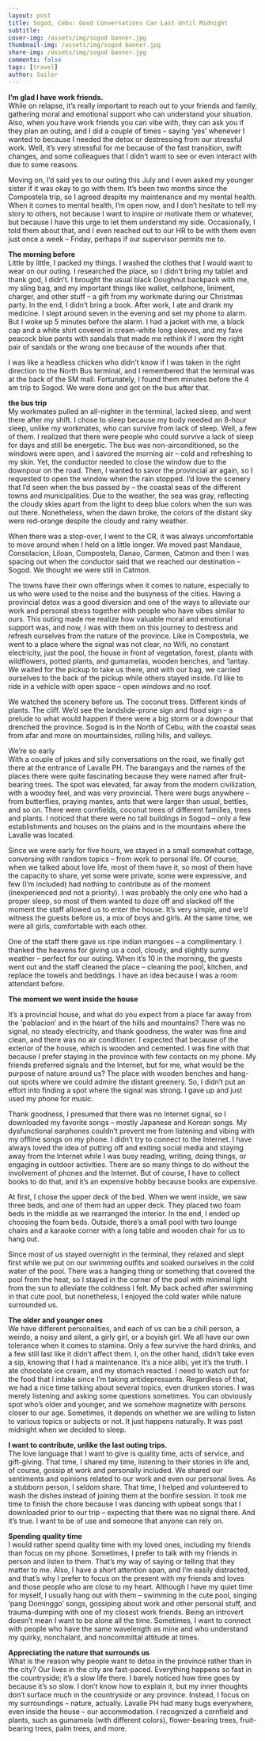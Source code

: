```yaml
---
layout: post
title: Sogod, Cebu: Good Conversations Can Last Until Midnight
subtitle: 
cover-img: /assets/img/sogod banner.jpg
thumbnail-img: /assets/img/sogod banner.jpg
share-img: /assets/img/sogod banner.jpg
comments: false
tags: [travel]
author: Sailer
---
```


**I’m glad I have work friends.**  
While on relapse, it’s really important to reach out to your friends and family, gathering moral and emotional support who can understand your situation. Also, when you have work friends you can vibe with, they can ask you if they plan an outing, and I did a couple of times – saying ‘yes’ whenever I wanted to because I needed the detox or destressing from our stressful work. Well, it’s very stressful for me because of the fast transition, swift changes, and some colleagues that I didn’t want to see or even interact with due to some reasons.

Moving on, I’d said yes to our outing this July and I even asked my younger sister if it was okay to go with them. It’s been two months since the Compostela trip, so I agreed despite my maintenance and my mental health. When it comes to mental health, I’m open now, and I don’t hesitate to tell my story to others, not because I want to inspire or motivate them or whatever, but because I have this urge to let them understand my side. Occasionally, I told them about that, and I even reached out to our HR to be with them even just once a week – Friday, perhaps if our supervisor permits me to.

**The morning before**  
Little by little, I packed my things. I washed the clothes that I would want to wear on our outing. I researched the place, so I didn’t bring my tablet and thank god, I didn’t. I brought the usual black Doughnut backpack with me, my sling bag, and my important things like wallet, cellphone, liniment, charger, and other stuff – a gift from my workmate during our Christmas party. In the end, I didn’t bring a book. After work, I ate and drank my medicine. I slept around seven in the evening and set my phone to alarm. But I woke up 5 minutes before the alarm. I had a jacket with me, a black cap and a white shirt covered in cream-white long sleeves, and my fave peacock blue pants with sandals that made me rethink if I wore the right pair of sandals or the wrong one because of the wounds after that.

I was like a headless chicken who didn’t know if I was taken in the right direction to the North Bus terminal, and I remembered that the terminal was at the back of the SM mall. Fortunately, I found them minutes before the 4 am trip to Sogod. We were done and got on the bus after that.

**the bus trip**  
My workmates pulled an all-nighter in the terminal, lacked sleep, and went there after my shift. I chose to sleep because my body needed an 8-hour sleep, unlike my workmates, who can survive from lack of sleep. Well, a few of them. I realized that there were people who could survive a lack of sleep for days and still be energetic. The bus was non-airconditioned, so the windows were open, and I savored the morning air – cold and refreshing to my skin. Yet, the conductor needed to close the window due to the downpour on the road. Then, I wanted to savor the provincial air again, so I requested to open the window when the rain stopped. I’d love the scenery that I’d seen when the bus passed by – the coastal seas of the different towns and municipalities. Due to the weather, the sea was gray, reflecting the cloudy skies apart from the light to deep blue colors when the sun was out there. Nonetheless, when the dawn broke, the colors of the distant sky were red-orange despite the cloudy and rainy weather.

When there was a stop-over, I went to the CR, it was always uncomfortable to move around when I held on a little longer. We moved past Mandaue, Consolacion, Liloan, Compostela, Danao, Carmen, Catmon and then I was spacing out when the conductor said that we reached our destination – Sogod. We thought we were still in Catmon.

The towns have their own offerings when it comes to nature, especially to us who were used to the noise and the busyness of the cities. Having a provincial detox was a good diversion and one of the ways to alleviate our work and personal stress together with people who have vibes similar to ours. This outing made me realize how valuable moral and emotional support was, and now, I was with them on this journey to destress and refresh ourselves from the nature of the province. Like in Compostela, we went to a place where the signal was not clear, no Wifi, no constant electricity, just the pool, the house in front of vegetation, forest, plants with wildflowers, potted plants, and gumamelas, wooden benches, and ‘lantay. We waited for the pickup to take us there, and with our bag, we carried ourselves to the back of the pickup while others stayed inside. I’d like to ride in a vehicle with open space – open windows and no roof.

We watched the scenery before us. The coconut trees. Different kinds of plants. The cliff. We’d see the landslide-prone sign and flood sign – a prelude to what would happen if there were a big storm or a downpour that drenched the province. Sogod is in the North of Cebu, with the coastal seas from afar and more on mountainsides, rolling hills, and valleys.

We’re so early  
With a couple of jokes and silly conversations on the road, we finally got there at the entrance of Lavalle PH. The barangays and the names of the places there were quite fascinating because they were named after fruit-bearing trees. The spot was elevated, far away from the modern civilization, with a woodsy feel, and was very provincial. There were bugs anywhere – from butterflies, praying mantes, ants that were larger than usual, bettles, and so on. There were cornfields, coconut trees of different families, trees and plants. I noticed that there were no tall buildings in Sogod – only a few establishments and houses on the plains and in the mountains where the Lavalle was located.

Since we were early for five hours, we stayed in a small somewhat cottage, conversing with random topics – from work to personal life. Of course, when we talked about love life, most of them have it, so most of them have the capacity to share, yet some were private, some were expressive, and few (I’m included) had nothing to contribute as of the moment (inexperienced and not a priority). I was probably the only one who had a proper sleep, so most of them wanted to doze off and slacked off the moment the staff allowed us to enter the house. It’s very simple, and we’d witness the guests before us, a mix of boys and girls. At the same time, we were all girls, comfortable with each other.

One of the staff there gave us ripe indian mangoes – a complimentary. I thanked the heavens for giving us a cool, cloudy, and slightly sunny weather – perfect for our outing. When it’s 10 in the morning, the guests went out and the staff cleaned the place – cleaning the pool, kitchen, and replace the towels and beddings. I have an idea because I was a room attendant before.

**The moment we went inside the house**

It’s a provincial house, and what do you expect from a place far away from the ‘poblacion’ and in the heart of the hills and mountains? There was no signal, no steady electricity, and thank goodness, the water was fine and clean, and there was no air conditioner. I expected that because of the exterior of the house, which is wooden and cemented. I was fine with that because I prefer staying in the province with few contacts on my phone. My friends preferred signals and the Internet, but for me, what would be the purpose of nature around us? The place with wooden benches and hang-out spots where we could admire the distant greenery. So, I didn’t put an effort into finding a spot where the signal was strong. I gave up and just used my phone for music.

Thank goodness, I presumed that there was no Internet signal, so I downloaded my favorite songs – mostly Japanese and Korean songs. My dysfunctional earphones couldn’t prevent me from listening and vibing with my offline songs on my phone. I didn’t try to connect to the Internet. I have always loved the idea of putting off and exiting social media and staying away from the Internet while I was busy reading, writing, doing things, or engaging in outdoor activities. There are so many things to do without the involvement of phones and the Internet. But of course, I have to collect books to do that, and it’s an expensive hobby because books are expensive.

At first, I chose the upper deck of the bed. When we went inside, we saw three beds, and one of them had an upper deck. They placed two foam beds in the middle as we rearranged the interior. In the end, I ended up choosing the foam beds. Outside, there’s a small pool with two lounge chairs and a karaoke corner with a long table and wooden chair for us to hang out.

Since most of us stayed overnight in the terminal, they relaxed and slept first while we put on our swimming outfits and soaked ourselves in the cold water of the pool. There was a hanging thing or something that covered the pool from the heat, so I stayed in the corner of the pool with minimal light from the sun to alleviate the coldness I felt. My back ached after swimming in that cute pool, but nonetheless, I enjoyed the cold water while nature surrounded us.

**The older and younger ones**  
We have different personalities, and each of us can be a chill person, a weirdo, a noisy and silent, a girly girl, or a boyish girl. We all have our own tolerance when it comes to stamina. Only a few survive the hard drinks, and a few still last like it didn’t affect them. I, on the other hand, didn’t take even a sip, knowing that I had a maintenance. It’s a nice alibi, yet it’s the truth. I ate chocolate ice cream, and my stomach reacted. I need to watch out for the food that I intake since I’m taking antidepressants. Regardless of that, we had a nice time talking about several topics, even drunken stories. I was merely listening and asking some questions sometimes. You can obviously spot who’s older and younger, and we somehow magnetize with persons closer to our age. Sometimes, it depends on whether we are willing to listen to various topics or subjects or not. It just happens naturally. It was past midnight when we decided to sleep.

**I want to contribute, unlike the last outing trips.**  
The love language that I want to give is quality time, acts of service, and gift-giving. That time, I shared my time, listening to their stories in life and, of course, gossip at work and personally included. We shared our sentiments and opinions related to our work and even our personal lives. As a stubborn person, I seldom share. That time, I helped and volunteered to wash the dishes instead of joining them at the bonfire session. It took me time to finish the chore because I was dancing with upbeat songs that I downloaded prior to our trip – expecting that there was no signal there. And it’s true. I want to be of use and someone that anyone can rely on.

**Spending quality time**  
I would rather spend quality time with my loved ones, including my friends than focus on my phone. Sometimes, I prefer to talk with my friends in person and listen to them. That’s my way of saying or telling that they matter to me. Also, I have a short attention span, and I’m easily distracted, and that’s why I prefer to focus on the present with my friends and loves and those people who are close to my heart. Although I have my quiet time for myself, I usually hang out with them – swimming in the cute pool, singing ‘pang Dominggo’ songs, gossiping about work and other personal stuff, and trauma-dumping with one of my closest work friends. Being an introvert doesn’t mean I want to be alone all the time. Sometimes, I want to connect with people who have the same wavelength as mine and who understand my quirky, nonchalant, and noncommittal attitude at times.

**Appreciating the nature that surrounds us**  
What is the reason why people want to detox in the province rather than in the city? Our lives in the city are fast-paced. Everything happens so fast in the countryside; it’s a slow life there. I barely noticed how time goes by because it’s so slow. I don’t know how to explain it, but my inner thoughts don’t surface much in the countryside or any province. Instead, I focus on my surroundings – nature, actually. Lavalle PH had many bugs everywhere, even inside the house – our accommodation. I recognized a cornfield and plants, such as gumamela (with different colors), flower-bearing trees, fruit-bearing trees, palm trees, and more.

